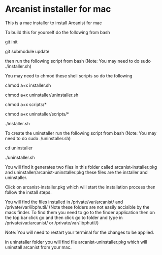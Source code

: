 # Arcanist installer for mac
This is a mac installer to install Arcanist for mac

To build this for yourself do the following from bash

git init

git submodule update

then run the following script from bash (Note: You may need to do sudo ./installer.sh)

You may need to chmod these shell scripts so do the following

chmod a+x installer.sh

chmod a+x uninstaller/uninstaller.sh

chmod a+x scripts/*

chmod a+x uninstaller/scripts/*

./installer.sh

To create the uninstaller run the following script from bash (Note: You may need to do sudo ./uninstaller.sh)

cd uninstaller

./uninstaller.sh

You will find it generates two files in this folder called arcanist-installer.pkg and uninstaller/arcanist-uninstaller.pkg these files are the installer and uninstaller.

Click on arcanist-installer.pkg which will start the installation process then follow the install steps.

You will find the files installed in /private/var/arcanist/ and /private/var/libphutil/ (Note these folders are not easily accisible by the macs finder. To find them you need to
go to the finder application then on the top bar click go and then click go to folder and type in /private/var/arcanist/ or /private/var/libphutil/)

Note: You will need to restart your terminal for the changes to be applied.

in uninstaller folder you will find file arcanist-uninstaller.pkg which will uninstall arcanist from your mac.